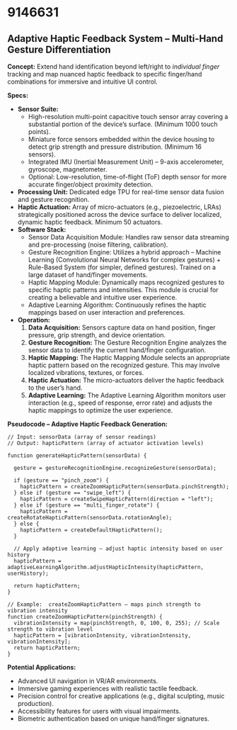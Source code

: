 # 9146631

## Adaptive Haptic Feedback System – Multi-Hand Gesture Differentiation

**Concept:** Extend hand identification beyond left/right to *individual finger* tracking and map nuanced haptic feedback to specific finger/hand combinations for immersive and intuitive UI control.

**Specs:**

*   **Sensor Suite:**
    *   High-resolution multi-point capacitive touch sensor array covering a substantial portion of the device’s surface. (Minimum 1000 touch points).
    *   Miniature force sensors embedded within the device housing to detect grip strength and pressure distribution. (Minimum 16 sensors).
    *   Integrated IMU (Inertial Measurement Unit) – 9-axis accelerometer, gyroscope, magnetometer.
    *   Optional: Low-resolution, time-of-flight (ToF) depth sensor for more accurate finger/object proximity detection.
*   **Processing Unit:** Dedicated edge TPU for real-time sensor data fusion and gesture recognition.
*   **Haptic Actuation:** Array of micro-actuators (e.g., piezoelectric, LRAs) strategically positioned across the device surface to deliver localized, dynamic haptic feedback.  Minimum 50 actuators.
*   **Software Stack:**
    *   Sensor Data Acquisition Module: Handles raw sensor data streaming and pre-processing (noise filtering, calibration).
    *   Gesture Recognition Engine: Utilizes a hybrid approach – Machine Learning (Convolutional Neural Networks for complex gestures) + Rule-Based System (for simpler, defined gestures). Trained on a large dataset of hand/finger movements.
    *   Haptic Mapping Module:  Dynamically maps recognized gestures to specific haptic patterns and intensities. This module is crucial for creating a believable and intuitive user experience. 
    *   Adaptive Learning Algorithm: Continuously refines the haptic mappings based on user interaction and preferences.
*   **Operation:**
    1.  **Data Acquisition:** Sensors capture data on hand position, finger pressure, grip strength, and device orientation.
    2.  **Gesture Recognition:** The Gesture Recognition Engine analyzes the sensor data to identify the current hand/finger configuration.
    3.  **Haptic Mapping:** The Haptic Mapping Module selects an appropriate haptic pattern based on the recognized gesture. This may involve localized vibrations, textures, or forces.
    4.  **Haptic Actuation:** The micro-actuators deliver the haptic feedback to the user’s hand.
    5.  **Adaptive Learning:** The Adaptive Learning Algorithm monitors user interaction (e.g., speed of response, error rate) and adjusts the haptic mappings to optimize the user experience.

**Pseudocode – Adaptive Haptic Feedback Generation:**

```
// Input: sensorData (array of sensor readings)
// Output: hapticPattern (array of actuator activation levels)

function generateHapticPattern(sensorData) {

  gesture = gestureRecognitionEngine.recognizeGesture(sensorData);

  if (gesture == "pinch_zoom") {
    hapticPattern = createZoomHapticPattern(sensorData.pinchStrength);
  } else if (gesture == "swipe_left") {
    hapticPattern = createSwipeHapticPattern(direction = "left");
  } else if (gesture == "multi_finger_rotate") {
    hapticPattern = createRotateHapticPattern(sensorData.rotationAngle);
  } else {
    hapticPattern = createDefaultHapticPattern();
  }

  // Apply adaptive learning – adjust haptic intensity based on user history
  hapticPattern = adaptiveLearningAlgorithm.adjustHapticIntensity(hapticPattern, userHistory);

  return hapticPattern;
}

// Example:  createZoomHapticPattern – maps pinch strength to vibration intensity
function createZoomHapticPattern(pinchStrength) {
  vibrationIntensity = map(pinchStrength, 0, 100, 0, 255); // Scale strength to vibration level
  hapticPattern = [vibrationIntensity, vibrationIntensity, vibrationIntensity];
  return hapticPattern;
}
```

**Potential Applications:**

*   Advanced UI navigation in VR/AR environments.
*   Immersive gaming experiences with realistic tactile feedback.
*   Precision control for creative applications (e.g., digital sculpting, music production).
*   Accessibility features for users with visual impairments.
*   Biometric authentication based on unique hand/finger signatures.
